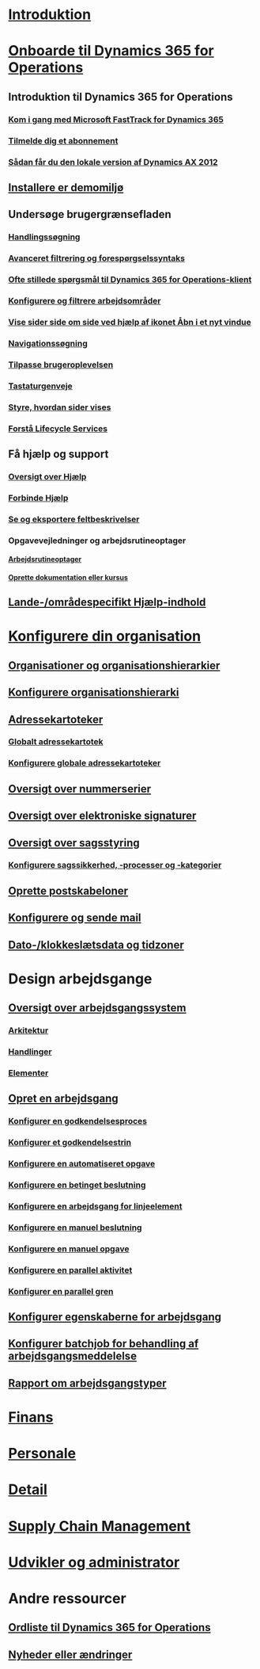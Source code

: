 # [Introduktion](index.md)

# [Onboarde til Dynamics 365 for Operations](get-started/onboarding-home.md)
## Introduktion til Dynamics 365 for Operations
### [Kom i gang med Microsoft FastTrack for Dynamics 365](get-started/fasttrack-dynamics-365-overview.md)
### [Tilmelde dig et abonnement](/dynamics365/operations/dev-itpro/dev-tools/sign-up-preview-subscription?toc=/dynamics365/operations/toc.json)
### [Sådan får du den lokale version af Dynamics AX 2012](/dynamics365/operations/dev-itpro/deployment/csp-download-customersource?toc=/dynamics365/operations/toc.json)
## [Installere er demomiljø](/dynamics365/operations/dev-itpro/deployment/deploy-demo-environment?toc=/dynamics365/operations/toc.json)

## Undersøge brugergrænsefladen
### [Handlingssøgning](get-started/action-search.md)
### [Avanceret filtrering og forespørgselssyntaks](get-started/advanced-filtering-query-options.md)
### [Ofte stillede spørgsmål til Dynamics 365 for Operations-klient](get-started/client-faq.md)
### [Konfigurere og filtrere arbejdsområder](get-started/configure-filter-workspaces.md)
### [Vise sider side om side ved hjælp af ikonet Åbn i et nyt vindue](get-started/display-pages-side-by-side.md)
### [Navigationssøgning](get-started/navigation-search.md)
### [Tilpasse brugeroplevelsen](get-started/personalize-user-experience.md)
### [Tastaturgenveje](get-started/shortcut-keys.md)
### [Styre, hvordan sider vises](get-started/window-management.md)
### [Forstå Lifecycle Services](/dynamics365/operations/dev-itpro/lifecycle-services/lcs-works-lcs?toc=/dynamics365/operations/toc.json)

## Få hjælp og support
### [Oversigt over Hjælp](/dynamics365/operations/dev-itpro/get-started/help-overview?toc=/dynamics365/operations/toc.json)
### [Forbinde Hjælp](/dynamics365/operations/dev-itpro/get-started/help-connect?toc=/dynamics365/operations/toc.json)
### [Se og eksportere feltbeskrivelser](get-started/view-export-field-descriptions.md)

### Opgavevejledninger og arbejdsrutineoptager
#### [Arbejdsrutineoptager](/dynamics365/operations/dev-itpro/user-interface/task-recorder?toc=/dynamics365/operations/toc.json)
#### [Oprette dokumentation eller kursus](/dynamics365/operations/dev-itpro/user-interface/task-recorder?toc=/dynamics365/operations/toc.json)

## [Lande-/områdespecifikt Hjælp-indhold](/dynamics365/operations/dev-itpro/lcs-solutions/country-region?toc=/dynamics365/operations/toc.json)

# [Konfigurere din organisation](organization-administration/organization-administration-home-page.md)
## [Organisationer og organisationshierarkier](organization-administration/organizations-organizational-hierarchies.md)
## [Konfigurere organisationshierarki](organization-administration/plan-organizational-hierarchy.md)
## [Adressekartoteker](organization-administration/qa-address-books.md)
### [Globalt adressekartotek](organization-administration/overview-global-address-book.md)
### [Konfigurere globale adressekartoteker](organization-administration/plan-configuration-global-address-book-additional-address-books.md)
## [Oversigt over nummerserier](organization-administration/number-sequence-overview.md)
## [Oversigt over elektroniske signaturer](organization-administration/electronic-signature-overview.md)
## [Oversigt over sagsstyring](organization-administration/cases.md)
### [Konfigurere sagssikkerhed, -processer og -kategorier](organization-administration/plan-case-management.md)
## [Oprette postskabeloner](organization-administration/record-templates.md)
## [Konfigurere og sende mail](organization-administration/configure-email.md)
## [Dato-/klokkeslætsdata og tidzoner](organization-administration/date-time-zones.md)

# Design arbejdsgange
## [Oversigt over arbejdsgangssystem](organization-administration/overview-workflow-system.md)
### [Arkitektur](organization-administration/workflow-system-architecture.md)
### [Handlinger](organization-administration/workflow-actions.md)
### [Elementer](organization-administration/workflow-elements.md)
## [Opret en arbejdsgang](organization-administration/create-workflow.md)
### [Konfigurer en godkendelsesproces](organization-administration/configure-approval-process-workflow.md)
### [Konfigurer et godkendelsestrin](organization-administration/configure-approval-step-workflow.md)
### [Konfigurere en automatiseret opgave](organization-administration/configure-automated-task-workflow.md)
### [Konfigurere en betinget beslutning](organization-administration/configure-conditional-decision-workflow.md)
### [Konfigurere en arbejdsgang for linjeelement](organization-administration/configure-line-item-workflow.md)
### [Konfigurere en manuel beslutning](organization-administration/configure-manual-decision-workflow.md)
### [Konfigurere en manuel opgave](organization-administration/configure-manual-task-workflow.md)
### [Konfigurere en parallel aktivitet](organization-administration/configure-parallel-activity-workflow.md)
### [Konfigurer en parallel gren](organization-administration/configure-parallel-branch-workflow.md)
## [Konfigurer egenskaberne for arbejdsgang](organization-administration/configure-workflow-properties.md)
## [Konfigurer batchjob for behandling af arbejdsgangsmeddelelse](organization-administration/workflow-batch-job-critical.md)
## [Rapport om arbejdsgangstyper](organization-administration/workflow-types-report.md)

# [Finans](/dynamics365/operations/financials/index)

# [Personale](/dynamics365/operations/human-resources/index)

# [Detail](/dynamics365/operations/retail/index)

# [Supply Chain Management](/dynamics365/operations/supply-chain/index)

# [Udvikler og administrator](/dynamics365/operations/dev-itpro/index)

# Andre ressourcer
## [Ordliste til Dynamics 365 for Operations](get-started/glossary.md)
## [Nyheder eller ændringer](/dynamics365/operations/dev-itpro/get-started/whats-new-changed?toc=/dynamics365/operations/toc.json)

